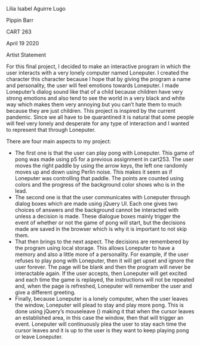 Lilia Isabel Aguirre Lugo

Pippin Barr

CART 263

April 19 2020


Artist Statement


For this final project, I decided to make an interactive program in
which the user interacts with a very lonely computer named Loneputer.
I created the character this character because I hope that by giving 
the program a name and personality, the user will feel emotions towards 
Loneputer. I made Loneputer’s dialog sound like that of a child because 
children have very strong emotions and also tend to see the world in a 
very black and white way which makes them very annoying but you can’t
hate them to much because they are just children. This project is inspired 
by the current pandemic. Since we all have to be quarantined it is natural
that some people will feel very lonely and desperate for any type of interaction
and I wanted to represent that through Loneputer.

There are four main aspects to my project:

- The first one is that the user can play pong with Loneputer. This game of 
pong was made using p5 for a previous assignment in cart253. The user moves 
the right paddle by using the arrow keys, the left one randomly moves up and
down using Perlin noise. This makes it seem as if Loneputer was controlling
that paddle. The points are counted using colors and the progress of the background
color shows who is in the lead.
- The second one is that the user communicates with Loneputer through dialog boxes
which are made using jQuery UI. Each one gives two choices of answers and the 
background cannot be interacted with unless a decision is made. These dialogue boxes
mainly trigger the event of whether or not the game of pong will start, but the 
decisions made are saved in the browser which is why it is important to not skip them. 
- That then brings to the next aspect. The decisions are remembered by the program 
using local storage. This allows Loneputer to have a memory and also a little more 
of a personality. For example, if the user refuses to play pong with Loneputer, 
then it will get upset and ignore the user forever. The page will be blank and then
the program will never be interactable again. If the user accepts, then Loneputer will 
get excited and each time the game is replayed, the instructions will not be repeated 
and, when the page is refreshed, Loneputer will remember the user and give a different greeting.
- Finally, because Loneputer is a lonely computer, when the user leaves the window, 
Loneputer will plead to stay and play more pong. This is done using jQuery’s mouseleave () 
making it that when the cursor leaves an established area, in this case the window,
then that will trigger an event. Loneputer will continuously plea the user to stay
each time the cursor leaves and it is up to the user is they want to keep playing 
pong or leave Loneputer. 
